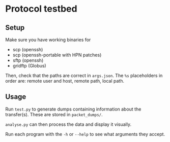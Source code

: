 # Protocol testbed

## Setup
Make sure you have working binaries for
+ scp (openssh)
+ scp (openssh-portable with HPN patches)
+ sftp (openssh)
+ gridftp (Globus)

Then, check that the paths are correct in `args.json`. The `%s` placeholders in order are: remote user and host, remote path, local path.

## Usage
Run `test.py` to generate dumps containing information about the transfer(s). These are stored in `packet_dumps/`.

`analyse.py` can then process the data and display it visually.

Run each program with the `-h` or `--help` to see what arguments they accept.
